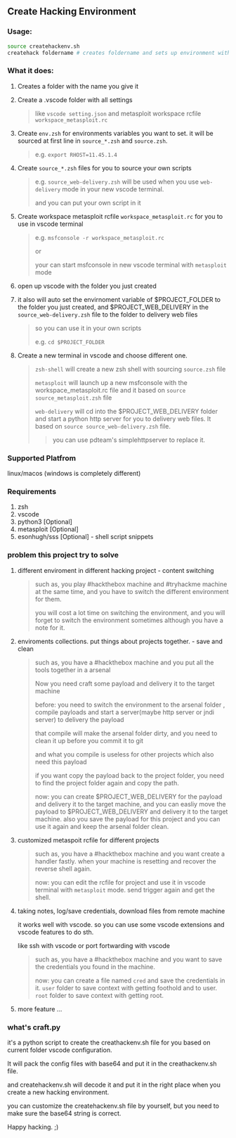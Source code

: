 ## Create Hacking Environment

### Usage:

```zsh
source createhackenv.sh
createhack foldername # creates foldername and sets up environment with vscode automatically
```

### What it does:

1. Creates a folder with the name you give it

2. Create a .vscode folder with all settings 

    > like `vscode setting.json` and metasploit workspace rcfile `workspace_metasploit.rc`

3. Create `env.zsh` for environments variables you want to set. it will be sourced at first line in `source_*.zsh` and `source.zsh`.

    > e.g. `export RHOST=11.45.1.4`

4. Create `source_*.zsh` files for you to source your own scripts

    > e.g. `source_web-delivery.zsh` will be used when you use `web-delivery` mode in your new vscode terminal. 
    > 
    > and you can put your own script in it

5. Create workspace metasploit rcfile `workspace_metasploit.rc` for you to use in vscode terminal

    > e.g. `msfconsole -r workspace_metasploit.rc` 
    >
    > or
    > 
    > your can start msfconsole in new vscode terminal with `metasploit` mode

6. open up vscode with the folder you just created

7. it also will auto set the envirnoment variable of $PROJECT_FOLDER to the folder you just created, and $PROJECT_WEB_DELIVERY in the `source_web-delivery.zsh` file to the folder to delivery web files

    > so you can use it in your own scripts
    > 
    > e.g. `cd $PROJECT_FOLDER`

8. Create a new terminal in vscode and choose different one.

    > `zsh-shell` will create a new zsh shell with sourcing `source.zsh` file
    > 
    > `metasploit` will launch up a new msfconsole with the workspace_metasploit.rc file and it based on `source source_metasploit.zsh` file
    >
    > `web-delivery` will cd into the $PROJECT_WEB_DELIVERY folder and start a python http server for you to delivery web files. It based on `source source_web-delivery.zsh` file. 
    >   > you can use pdteam's simplehttpserver to replace it.
    >

### Supported Platfrom 

linux/macos (windows is completely different)

### Requirements

1. zsh
2. vscode
3. python3 \[Optional\]
4. metasploit \[Optional\]
5. esonhugh/sss \[Optional\] - shell script snippets

### problem this project try to solve

1. different enviroment in different hacking project - content switching

    > such as, you play #hackthebox machine and #tryhackme machine at the same time, and you have to switch the different environment for them.
    > 
    > you will cost a lot time on switching the environment, and you will forget to switch the environment sometimes although you have a note for it.

2. enviroments collections. put things about projects together. - save and clean

    > such as, you have a #hackthebox machine and you put all the tools together in a arsenal
    > 
    > Now you need craft some payload and delivery it to the target machine
    > 
    > before: you need to switch the environment to the arsenal folder , compile payloads and start a server(maybe http server or jndi server) to delivery the payload
    > 
    > that compile will make the arsenal folder dirty, and you need to clean it up before you commit it to git
    > 
    > and what you compile is useless for other projects which also need this payload
    >
    > if you want copy the payload back to the project folder, you need to find the project folder again and copy the path.
    >
    > now: you can create $PROJECT_WEB_DELIVERY for the payload and delivery it to the target machine, and you can easliy move the payload to $PROJECT_WEB_DELIVERY and delivery it to the target machine. also you save the payload for this project and you can use it again and keep the arsenal folder clean.

3. customized metaspoit rcfile for different projects

    > such as, you have a #hackthebox machine and you want create a handler fastly. when your machine is resetting and recover the reverse shell again.
    > 
    > now: you can edit the rcfile for project and use it in vscode terminal with `metasploit` mode. send trigger again and get the shell.

4. taking notes, log/save credentials, download files from remote machine 

    it works well with vscode. so you can use some vscode extensions and vscode features to do sth.

    like ssh with vscode or port fortwarding with vscode

    > such as, you have a #hackthebox machine and you want to save the credentials you found in the machine.
    > 
    > now: you can create a file named `cred` and save the credentials in it. `user` folder to save context with getting foothold and to user. `root` folder to save context with getting root.
    > 

5. more feature ...


### what's craft.py

it's a python script to create the creathackenv.sh file for you based on current folder vscode configuration.

It will pack the config files with base64 and put it in the creathackenv.sh file.

and createhackenv.sh will decode it and put it in the right place when you create a new hacking environment.

you can customize the createhackenv.sh file by yourself, but you need to make sure the base64 string is correct.

Happy hacking. ;)

